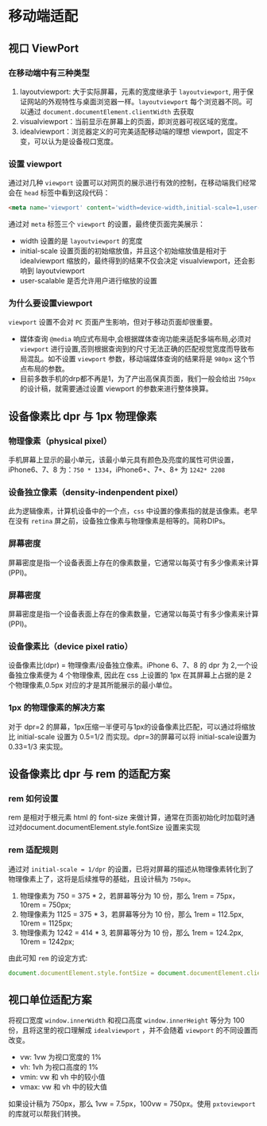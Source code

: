 # 移动端适配

## 视口 ViewPort

### 在移动端中有三种类型

1. layoutviewport: 大于实际屏幕，元素的宽度继承于 `layoutviewport`, 用于保证网站的外观特性与桌面浏览器一样。`layoutviewport` 每个浏览器不同。可以通过 `document.documentElement.clientWidth` 去获取
2. visualviewport：当前显示在屏幕上的页面，即浏览器可视区域的宽度。
3. idealviewport：浏览器定义的可完美适配移动端的理想 viewport，固定不变，可以认为是设备视口宽度。

### 设置 viewport

通过对几种 `viewport` 设置可以对网页的展示进行有效的控制，在移动端我们经常会在 `head` 标签中看到这段代码：

```html
<meta name='viewport' content='width=device-width,initial-scale=1,user-scale=no' />
```

通过对 `meta` 标签三个 `viewport` 的设置，最终使页面完美展示：

- width 设置的是 `layoutviewport` 的宽度
- initial-scale 设置页面的初始缩放值，并且这个初始缩放值是相对于 idealviewport 缩放的，最终得到的结果不仅会决定 visualviewport，还会影响到 layoutviewport
- user-scalable 是否允许用户进行缩放的设置

### 为什么要设置viewport

`viewport` 设置不会对 `PC` 页面产生影响，但对于移动页面却很重要。

- 媒体查询 `@media` 响应式布局中,会根据媒体查询功能来适配多端布局,必须对 `viewport` 进行设置,否则根据查询到的尺寸无法正确的匹配视觉宽度而导致布局混乱。如不设置 `viewport` 参数，移动端媒体查询的结果将是 `980px` 这个节点布局的参数。
- 目前多数手机的drp都不再是1，为了产出高保真页面，我们一般会给出 `750px` 的设计稿，就需要通过设置 viewport 的参数来进行整体换算。

## 设备像素比 dpr 与 1px 物理像素

### 物理像素（physical pixel）

手机屏幕上显示的最小单元，该最小单元具有颜色及亮度的属性可供设置，iPhone6、7、8 为：`750 * 1334`，iPhone6+、7+、8+ 为 `1242* 2208`

### 设备独立像素（density-indenpendent pixel）

此为逻辑像素，计算机设备中的一个点，`css` 中设置的像素指的就是该像素。老早在没有 `retina` 屏之前，设备独立像素与物理像素是相等的。简称DIPs。

### 屏幕密度

屏幕密度是指一个设备表面上存在的像素数量，它通常以每英寸有多少像素来计算(PPI)。

### 屏幕密度

屏幕密度是指一个设备表面上存在的像素数量，它通常以每英寸有多少像素来计算(PPI)。

### 设备像素比（device pixel ratio）

设备像素比(dpr) = 物理像素/设备独立像素。iPhone 6、7、8 的 dpr 为 2,一个设备独立像素便为 4 个物理像素, 因此在 css 上设置的 1px 在其屏幕上占据的是 2 个物理像素,0.5px 对应的才是其所能展示的最小单位。

### 1px 的物理像素的解决方案

对于 dpr=2 的屏幕，1px压缩一半便可与1px的设备像素比匹配，可以通过将缩放比 initial-scale 设置为 0.5=1/2 而实现。dpr=3的屏幕可以将 initial-scale设置为 0.33=1/3 来实现。

## 设备像素比 dpr 与 rem 的适配方案

### rem 如何设置

rem 是相对于根元素 html 的 font-size 来做计算，通常在页面初始化时加载时通过对document.documentElement.style.fontSize 设置来实现

### rem 适配规则

通过对 `initial-scale = 1/dpr` 的设置，已将对屏幕的描述从物理像素转化到了物理像素上了，这将是后续推导的基础，且设计稿为 `750px`。

1. 物理像素为 750 = 375 * 2，若屏幕等分为 10 份，那么 1rem = 75px，10rem = 750px;
2. 物理像素为 1125 = 375 * 3，若屏幕等分为 10 份，那么 1rem = 112.5px, 10rem = 1125px;
3. 物理像素为 1242 = 414 * 3, 若屏幕等分为 10 份，那么 1rem = 124.2px, 10rem = 1242px;

由此可知 `rem` 的设定方式:

```js
document.documentElement.style.fontSize = document.documentElement.clientWidth / 10 + 'px';
```

## 视口单位适配方案

将视口宽度 `window.innerWidth` 和视口高度 `window.innerHeight` 等分为 100 份，且将这里的视口理解成 `idealviewport` ，并不会随着 `viewport` 的不同设置而改变。

- vw: 1vw 为视口宽度的 1%
- vh: 1vh 为视口高度的 1%
- vmin: vw 和 vh 中的较小值
- vmax: vw 和 vh 中的较大值

如果设计稿为 750px，那么 1vw = 7.5px，100vw = 750px。使用 `pxtoviewport` 的库就可以帮我们转换。
